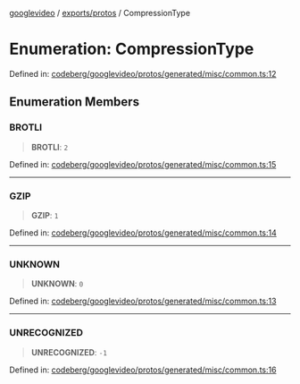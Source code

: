 [googlevideo](../../../README.md) / [exports/protos](../README.md) / CompressionType

# Enumeration: CompressionType

Defined in: [codeberg/googlevideo/protos/generated/misc/common.ts:12](https://github.com/LuanRT/googlevideo/blob/19854137cadaf49fd755394883dfd7fe5fdaba20/protos/generated/misc/common.ts#L12)

## Enumeration Members

### BROTLI

> **BROTLI**: `2`

Defined in: [codeberg/googlevideo/protos/generated/misc/common.ts:15](https://github.com/LuanRT/googlevideo/blob/19854137cadaf49fd755394883dfd7fe5fdaba20/protos/generated/misc/common.ts#L15)

***

### GZIP

> **GZIP**: `1`

Defined in: [codeberg/googlevideo/protos/generated/misc/common.ts:14](https://github.com/LuanRT/googlevideo/blob/19854137cadaf49fd755394883dfd7fe5fdaba20/protos/generated/misc/common.ts#L14)

***

### UNKNOWN

> **UNKNOWN**: `0`

Defined in: [codeberg/googlevideo/protos/generated/misc/common.ts:13](https://github.com/LuanRT/googlevideo/blob/19854137cadaf49fd755394883dfd7fe5fdaba20/protos/generated/misc/common.ts#L13)

***

### UNRECOGNIZED

> **UNRECOGNIZED**: `-1`

Defined in: [codeberg/googlevideo/protos/generated/misc/common.ts:16](https://github.com/LuanRT/googlevideo/blob/19854137cadaf49fd755394883dfd7fe5fdaba20/protos/generated/misc/common.ts#L16)
